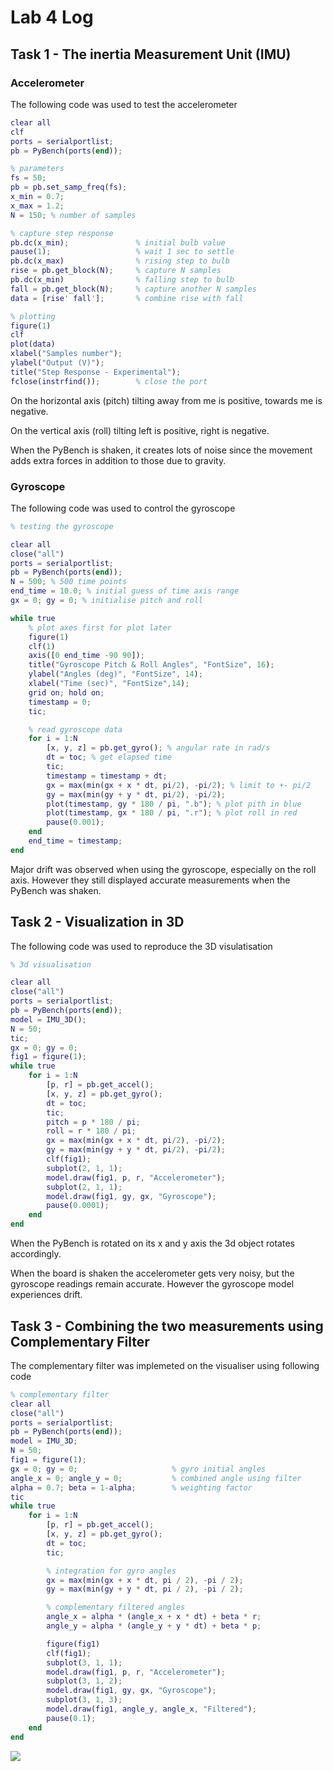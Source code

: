 # Lab 4 Log

## Task 1 - The inertia Measurement Unit (IMU)

### Accelerometer

The following code was used to test the accelerometer

```matlab
clear all
clf
ports = serialportlist;
pb = PyBench(ports(end));

% parameters
fs = 50;
pb = pb.set_samp_freq(fs);
x_min = 0.7;
x_max = 1.2;
N = 150; % number of samples

% capture step response
pb.dc(x_min);               % initial bulb value
pause(1);                   % wait 1 sec to settle
pb.dc(x_max)                % rising step to bulb
rise = pb.get_block(N);     % capture N samples
pb.dc(x_min)                % falling step to bulb
fall = pb.get_block(N);     % capture another N samples
data = [rise' fall'];       % combine rise with fall

% plotting
figure(1)
clf
plot(data)
xlabel("Samples number");
ylabel("Output (V)");
title("Step Response - Experimental");
fclose(instrfind());        % close the port
```

On the horizontal axis (pitch) tilting away from me is positive, towards me is negative.

On the vertical axis (roll) tilting left is positive, right is negative.

When the PyBench is shaken, it creates lots of noise since the movement adds extra forces in addition to those due to gravity.

### Gyroscope

The following code was used to control the gyroscope

```matlab
% testing the gyroscope

clear all
close("all")
ports = serialportlist;
pb = PyBench(ports(end));
N = 500; % 500 time points
end_time = 10.0; % initial guess of time axis range
gx = 0; gy = 0; % initialise pitch and roll

while true
    % plot axes first for plot later
    figure(1)
    clf(1)
    axis([0 end_time -90 90]);
    title("Gyroscope Pitch & Roll Angles", "FontSize", 16);
    ylabel("Angles (deg)", "FontSize", 14);
    xlabel("Time (sec)", "FontSize",14);
    grid on; hold on;
    timestamp = 0;
    tic;

    % read gyroscope data
    for i = 1:N
        [x, y, z] = pb.get_gyro(); % angular rate in rad/s
        dt = toc; % get elapsed time
        tic;
        timestamp = timestamp + dt;
        gx = max(min(gx + x * dt, pi/2), -pi/2); % limit to +- pi/2
        gy = max(min(gy + y * dt, pi/2), -pi/2);
        plot(timestamp, gy * 180 / pi, ".b"); % plot pith in blue
        plot(timestamp, gx * 180 / pi, ".r"); % plot roll in red
        pause(0.001);
    end
    end_time = timestamp;
end
```

Major drift was observed when using the gyroscope, especially on the roll axis. However they still displayed accurate measurements when the PyBench was shaken.

## Task 2 - Visualization in 3D

The following code was used to reproduce the 3D visulatisation

```matlab
% 3d visualisation

clear all
close("all")
ports = serialportlist;
pb = PyBench(ports(end));
model = IMU_3D();
N = 50;
tic;
gx = 0; gy = 0;
fig1 = figure(1);
while true
    for i = 1:N
        [p, r] = pb.get_accel();
        [x, y, z] = pb.get_gyro();
        dt = toc;
        tic;
        pitch = p * 180 / pi;
        roll = r * 180 / pi;
        gx = max(min(gx + x * dt, pi/2), -pi/2);
        gy = max(min(gy + y * dt, pi/2), -pi/2);
        clf(fig1);
        subplot(2, 1, 1);
        model.draw(fig1, p, r, "Accelerometer");
        subplot(2, 1, 1);
        model.draw(fig1, gy, gx, "Gyroscope");
        pause(0.0001);
    end
end
```

When the PyBench is rotated on its x and y axis the 3d object rotates accordingly.

When the board is shaken the accelerometer  gets very noisy, but the gyroscope readings remain accurate. However the gyroscope model experiences drift.

## Task 3 - Combining the two measurements using Complementary Filter

The complementary filter was implemeted on the visualiser using following code

```matlab
% complementary filter
clear all
close("all")
ports = serialportlist;
pb = PyBench(ports(end));
model = IMU_3D;
N = 50;
fig1 = figure(1);
gx = 0; gy = 0;                     % gyro initial angles
angle_x = 0; angle_y = 0;           % combined angle using filter
alpha = 0.7; beta = 1-alpha;        % weighting factor
tic
while true
    for i = 1:N
        [p, r] = pb.get_accel();
        [x, y, z] = pb.get_gyro();
        dt = toc;
        tic;

        % integration for gyro angles
        gx = max(min(gx + x * dt, pi / 2), -pi / 2);
        gy = max(min(gy + y * dt, pi / 2), -pi / 2);

        % complementary filtered angles
        angle_x = alpha * (angle_x + x * dt) + beta * r;
        angle_y = alpha * (angle_y + y * dt) + beta * p;

        figure(fig1)
        clf(fig1);
        subplot(3, 1, 1);
        model.draw(fig1, p, r, "Accelerometer");
        subplot(3, 1, 2);
        model.draw(fig1, gy, gx, "Gyroscope");
        subplot(3, 1, 3);
        model.draw(fig1, angle_y, angle_x, "Filtered");
        pause(0.1);
    end
end
```

![](media/task3pic1#.png)


